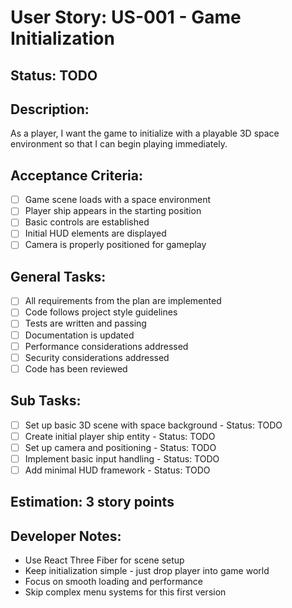 # User Story: US-001 - Game Initialization

## Status: TODO

## Description:

As a player, I want the game to initialize with a playable 3D space environment so that I can begin playing immediately.

## Acceptance Criteria:

- [ ] Game scene loads with a space environment
- [ ] Player ship appears in the starting position
- [ ] Basic controls are established
- [ ] Initial HUD elements are displayed
- [ ] Camera is properly positioned for gameplay

## General Tasks:

- [ ] All requirements from the plan are implemented
- [ ] Code follows project style guidelines
- [ ] Tests are written and passing
- [ ] Documentation is updated
- [ ] Performance considerations addressed
- [ ] Security considerations addressed
- [ ] Code has been reviewed

## Sub Tasks:

- [ ] Set up basic 3D scene with space background - Status: TODO
- [ ] Create initial player ship entity - Status: TODO
- [ ] Set up camera and positioning - Status: TODO
- [ ] Implement basic input handling - Status: TODO
- [ ] Add minimal HUD framework - Status: TODO

## Estimation: 3 story points

## Developer Notes:

- Use React Three Fiber for scene setup
- Keep initialization simple - just drop player into game world
- Focus on smooth loading and performance
- Skip complex menu systems for this first version
